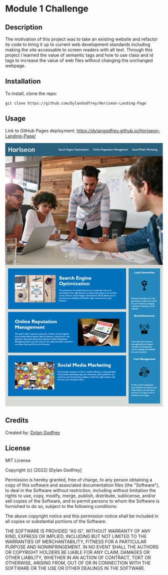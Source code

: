 # Module 1 Challenge

## Description

The motivation of this project was to take an existing website and refactor its code to bring it up to current web development standards including making the site accessable to screen readers with alt text. 
Through this project I learned the value of semantic tags and how to use class and id tags to increase the value of web files without changing the unchanged webpage. 

## Installation

To install, clone the repo:
```
git clone https://github.com/DylanGodfrey/Horiseon-Landing-Page
```
## Usage

Link to GitHub Pages deployment: https://dylangodfrey.github.io/Horiseon-Landing-Page/

![Screenshot of finished website](assets/images/screenshot.png)

## Credits

Created by: [Dylan Godfrey](https://github.com/DylanGodfrey/)

## License

MIT License

Copyright (c) [2022] [Dylan Godfrey]

Permission is hereby granted, free of charge, to any person obtaining a copy
of this software and associated documentation files (the "Software"), to deal
in the Software without restriction, including without limitation the rights
to use, copy, modify, merge, publish, distribute, sublicense, and/or sell
copies of the Software, and to permit persons to whom the Software is
furnished to do so, subject to the following conditions:

The above copyright notice and this permission notice shall be included in all
copies or substantial portions of the Software.

THE SOFTWARE IS PROVIDED "AS IS", WITHOUT WARRANTY OF ANY KIND, EXPRESS OR
IMPLIED, INCLUDING BUT NOT LIMITED TO THE WARRANTIES OF MERCHANTABILITY,
FITNESS FOR A PARTICULAR PURPOSE AND NONINFRINGEMENT. IN NO EVENT SHALL THE
AUTHORS OR COPYRIGHT HOLDERS BE LIABLE FOR ANY CLAIM, DAMAGES OR OTHER
LIABILITY, WHETHER IN AN ACTION OF CONTRACT, TORT OR OTHERWISE, ARISING FROM,
OUT OF OR IN CONNECTION WITH THE SOFTWARE OR THE USE OR OTHER DEALINGS IN THE
SOFTWARE.
